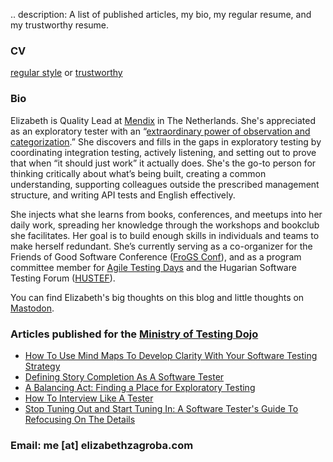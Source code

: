 .. description: A list of published articles, my bio, my regular resume, and my trustworthy resume. 

### CV
[regular style](../../assets/resumes/EZresume.pdf) or [trustworthy](../../assets/resumes/trustworthy-resume.pdf)


### Bio

Elizabeth is Quality Lead at [Mendix](https://www.mendix.com/) in The Netherlands. She's appreciated as an exploratory tester with an “[extraordinary power of observation and categorization](https://www.exploratorytestingacademy.com/appreciationmap/index.html).” She discovers and fills in the gaps in exploratory testing by coordinating integration testing, actively listening, and setting out to prove that when “it should just work” it actually does. She's the go-to person for thinking critically about what’s being built, creating a common understanding, supporting colleagues outside the prescribed management structure, and writing API tests and English effectively.

She injects what she learns from books, conferences, and meetups into her daily work, spreading her knowledge through the workshops and bookclub she facilitates. Her goal is to build enough skills in individuals and teams to make herself redundant. She’s currently serving as a co-organizer for the Friends of Good Software Conference ([FroGS Conf](https://frogsconf.nl/])), and as a program committee member for [Agile Testing Days](https://frogsconf.nl/) and the Hugarian Software Testing Forum ([HUSTEF](https://hustef.hu/)). 

You can find Elizabeth's big thoughts on this blog and little thoughts on [Mastodon](https://chaos.social/@ez).

### Articles published for the [Ministry of Testing Dojo](https://dojo.ministryoftesting.com/)

- [How To Use Mind Maps To Develop Clarity With Your Software Testing Strategy](https://ministryoftesting.com/dojo/lessons/mind-maps-made-easy)
- [Defining Story Completion As A Software Tester](https://www.ministryoftesting.com/dojo/lessons/defining-story-completion-as-a-software-tester)
- [A Balancing Act: Finding a Place for Exploratory Testing](https://www.ministryoftesting.com/dojo/lessons/a-balancing-act-finding-a-place-for-exploratory-testing)
- [How To Interview Like A Tester](https://www.ministryoftesting.com/dojo/lessons/how-to-interview-like-a-tester)
- [Stop Tuning Out and Start Tuning In: A Software Tester&#39;s Guide To Refocusing On The Details](https://www.ministryoftesting.com/dojo/lessons/a-software-tester-s-guide-to-refocusing)

### Email: me [at] elizabethzagroba.com
